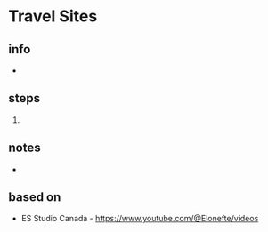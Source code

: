# Travel Sites  

## info  
* 

## steps  
1. 

## notes  
*  

## based on  
*  ES Studio Canada - https://www.youtube.com/@Elonefte/videos

